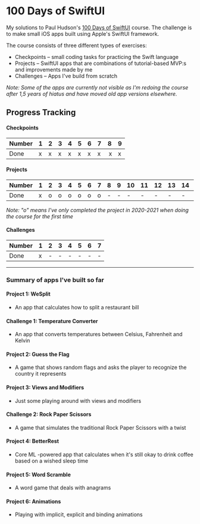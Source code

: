 # 100 Days of SwiftUI

My solutions to Paul Hudson's [100 Days of SwiftUI](https://www.hackingwithswift.com/100/swiftui) course. The challenge is to make small iOS apps built using Apple's SwiftUI framework.

The course consists of three different types of exercises:
- Checkpoints – small coding tasks for practicing the Swift language
- Projects – SwiftUI apps that are combinations of tutorial-based MVP:s and improvements made by me
- Challenges – Apps I've build from scratch

_Note: Some of the apps are currently not visible as I'm redoing the course after 1,5 years of hiatus and have moved old app versions elsewhere._

## Progress Tracking

#### Checkpoints
| Number | 1 | 2 | 3 | 4 | 5 | 6 | 7 | 8 | 9 |
|--------|---|---|---|---|---|---|---|---|---|
| Done   | x | x | x | x | x | x | x | x | x |

#### Projects
| Number | 1 | 2 | 3 | 4 | 5 | 6 | 7 | 8 | 9 | 10| 11| 12| 13| 14| 15| 16| 17| 18| 19|
|--------|---|---|---|---|---|---|---|---|---|---|---|---|---|---|---|---|---|---|---|
| Done   | x | o | o | o | o | o | o | - | - | - | - | - | - | - | - | - | - | - | - |

_Note: "o" means I've only completed the project in 2020-2021 when doing the course for the first time_

#### Challenges
| Number  | 1 | 2 | 3 | 4 | 5 | 6 | 7 |
|---------|---|---|---|---|---|---|---|
| Done    | x | - | - | - | - | - | - |

---

### Summary of apps I've built so far

#### Project 1: WeSplit
- An app that calculates how to split a restaurant bill

#### Challenge 1: Temperature Converter
- An app that converts temperatures between Celsius, Fahrenheit and Kelvin

#### Project 2: Guess the Flag
- A game that shows random flags and asks the player to recognize the country it represents

#### Project 3: Views and Modifiers
- Just some playing around with views and modifiers

#### Challenge 2: Rock Paper Scissors
- A game that simulates the traditional Rock Paper Scissors with a twist

#### Project 4: BetterRest
- Core ML -powered app that calculates when it's still okay to drink coffee based on a wished sleep time

#### Project 5: Word Scramble
- A word game that deals with anagrams

#### Project 6: Animations
- Playing with implicit, explicit and binding animations
